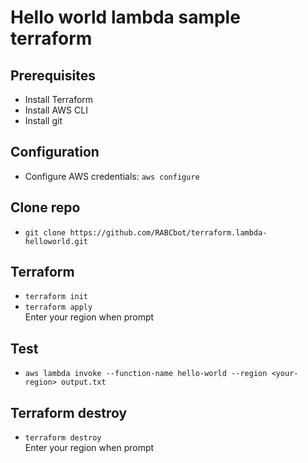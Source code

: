 # Hello world lambda sample terraform

## Prerequisites
- Install Terraform
- Install AWS CLI
- Install git

## Configuration
- Configure AWS credentials: `aws configure`

## Clone repo
- `git clone https://github.com/RABCbot/terraform.lambda-helloworld.git`

## Terraform
- `terraform init`
- `terraform apply`
</br>Enter your region when prompt

## Test
- `aws lambda invoke --function-name hello-world --region <your-region> output.txt`

## Terraform destroy
- `terraform destroy`
</br>Enter your region when prompt

